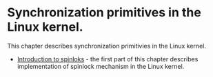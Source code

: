 # Synchronization primitives in the Linux kernel.

This chapter describes synchronization primitivies in the Linux kernel.

* [Introduction to spinloks](http://0xax.gitbooks.io/linux-insides/content/SyncPrim/sync-1.html) - the first part of this chapter describes implementation of spinlock mechanism in the Linux kernel.